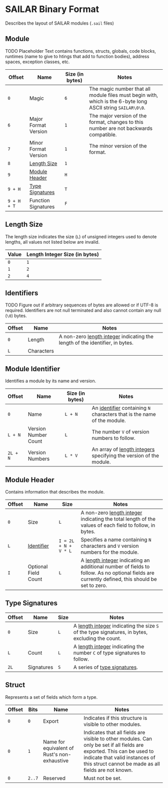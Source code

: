 # SAILAR Binary Format
Describes the layout of SAILAR modules (`.sail` files)

## Module
TODO Placeholder Text contains functions, structs, globals, code blocks, runtimes (name to give to htings that add to function bodies), address spaces, exception classes, etc.

Offset|Name|Size (in bytes)|Notes
---|---|---|---
`0`|Magic|`6`|The magic number that all module files must begin with, which is the 6-byte long ASCII string `SAILAR\0\0`.
`6`|Major Format Version|`1`|The major version of the format, changes to this number are not backwards compatible.
`7`|Minor Format Version|`1`|The minor version of the format.
`8`|[Length Size](#length-size)|`1`|
`9`|[Module Header](#module-header)|`H`|
`9 + H`|[Type Signatures](#type-signatures)|`T`|
`9 + H + T`|Function Signatures|`F`|

## Length Size
The length size indicates the size (`L`) of unsigned integers used to denote lengths, all values not listed below are invalid.

Value|Length Integer Size (in bytes)
---|---
`0`|`1`
`1`|`2`
`2`|`4`

## Identifiers
TODO Figure out if arbitrary sequences of bytes are allowed or if UTF-8 is required. Identifiers are not null terminated and also cannot contain any null (`\0`) bytes.

Offset|Name|Notes
---|---|---
`0`|Length|A non-zero [length integer](#length-size) indicating the length of the identifier, in bytes.
`L`|Characters|

## Module Identifier
Identifies a module by its name and version.

Offset|Name|Size (in bytes)|Notes
---|---|---|---
`0`|Name|`L + N`|An [identifier](#Identifier) containing `N` characters that is the name of the module.
`L + N`|Version Number Count|`L`|The number `V` of version numbers to follow.
`2L + N`|Version Numbers|`L * V`|An array of [length integers](#length-size) specifying the version of the module.

## Module Header
Contains information that describes the module.

Offset|Name|Size|Notes
---|---|---|---
`0`|Size|`L`|A non-zero [length integer](#length-size) indicating the total length of the values of each field to follow, in bytes.
`L`|[Identifier](#module-identifier)|`I = 2L + N + V * L`|Specifies a name containing `N` characters and `V` version numbers for the module.
`I`|Optional Field Count|`L`|A [length integer](#length-size) indicating an additional number of fields to follow. As no optional fields are currently defined, this should be set to zero.

## Type Signatures

Offset|Name|Size|Notes
---|---|---|---
`0`|Size|`L`|A [length integer](#length-size) indicating the size `S` of the type signatures, in bytes, excluding the count.
`L`|Count|`L`|A [length integer](#length-size) indicating the number `C` of type signatures to follow.
`2L`|Signatures|`S`|A series of [type signatures](./binary-format-signatures.md#type).

## Struct
Represents a set of fields which form a type.

Offset|Bits|Name|Notes
---|---|---|---
`0`|`0`|Export|Indicates if this structure is visible to other modules.
`0`|`1`|Name for equivalent of Rust's non-exhaustive|Indicates that all fields are visible to other modules. Can only be set if all fields are exported. This can be used to indicate that valid instances of this struct cannot be made as all fields are not known.
`0`|`2..7`|Reserved|Must not be set.
